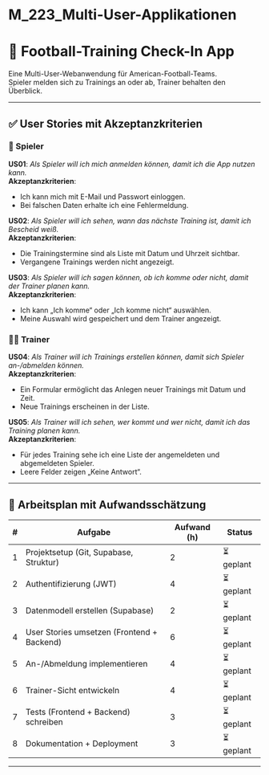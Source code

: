 # M_223_Multi-User-Applikationen
# 🏈 Football-Training Check-In App

Eine Multi-User-Webanwendung für American-Football-Teams.  
Spieler melden sich zu Trainings an oder ab, Trainer behalten den Überblick.

---

## ✅ User Stories mit Akzeptanzkriterien

### 👤 Spieler

**US01**: *Als Spieler will ich mich anmelden können, damit ich die App nutzen kann.*  
**Akzeptanzkriterien**:
- Ich kann mich mit E-Mail und Passwort einloggen.
- Bei falschen Daten erhalte ich eine Fehlermeldung.

**US02**: *Als Spieler will ich sehen, wann das nächste Training ist, damit ich Bescheid weiß.*  
**Akzeptanzkriterien**:
- Die Trainingstermine sind als Liste mit Datum und Uhrzeit sichtbar.
- Vergangene Trainings werden nicht angezeigt.

**US03**: *Als Spieler will ich sagen können, ob ich komme oder nicht, damit der Trainer planen kann.*  
**Akzeptanzkriterien**:
- Ich kann „Ich komme“ oder „Ich komme nicht“ auswählen.
- Meine Auswahl wird gespeichert und dem Trainer angezeigt.

### 🧑‍🏫 Trainer

**US04**: *Als Trainer will ich Trainings erstellen können, damit sich Spieler an-/abmelden können.*  
**Akzeptanzkriterien**:
- Ein Formular ermöglicht das Anlegen neuer Trainings mit Datum und Zeit.
- Neue Trainings erscheinen in der Liste.

**US05**: *Als Trainer will ich sehen, wer kommt und wer nicht, damit ich das Training planen kann.*  
**Akzeptanzkriterien**:
- Für jedes Training sehe ich eine Liste der angemeldeten und abgemeldeten Spieler.
- Leere Felder zeigen „Keine Antwort“.

---

## 📆 Arbeitsplan mit Aufwandsschätzung

| # | Aufgabe                              | Aufwand (h) | Status       |
|---|--------------------------------------|-------------|--------------|
| 1 | Projektsetup (Git, Supabase, Struktur) | 2           | ⏳ geplant   |
| 2 | Authentifizierung (JWT)               | 4           | ⏳ geplant   |
| 3 | Datenmodell erstellen (Supabase)      | 2           | ⏳ geplant   |
| 4 | User Stories umsetzen (Frontend + Backend) | 6       | ⏳ geplant   |
| 5 | An-/Abmeldung implementieren          | 4           | ⏳ geplant   |
| 6 | Trainer-Sicht entwickeln              | 4           | ⏳ geplant   |
| 7 | Tests (Frontend + Backend) schreiben  | 3           | ⏳ geplant   |
| 8 | Dokumentation + Deployment            | 3           | ⏳ geplant   |

---
